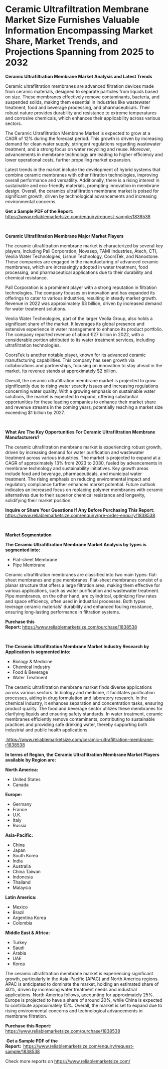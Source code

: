 <p><h1>Ceramic Ultrafiltration Membrane Market Size Furnishes Valuable Information Encompassing Market Share, Market Trends, and Projections Spanning from 2025 to 2032</h1></p><p><strong>Ceramic Ultrafiltration Membrane Market Analysis and Latest Trends</strong></p>
<p><p>Ceramic ultrafiltration membranes are advanced filtration devices made from ceramic materials, designed to separate particles from liquids based on size. These membranes effectively remove contaminants, bacteria, and suspended solids, making them essential in industries like wastewater treatment, food and beverage processing, and pharmaceuticals. Their robust nature provides durability and resistance to extreme temperatures and corrosive chemicals, which enhances their applicability across various sectors.</p><p>The Ceramic Ultrafiltration Membrane Market is expected to grow at a CAGR of 12% during the forecast period. This growth is driven by increasing demand for clean water supply, stringent regulations regarding wastewater treatment, and a strong focus on water recycling and reuse. Moreover, advancements in membrane technology are leading to higher efficiency and lower operational costs, further propelling market expansion.</p><p>Latest trends in the market include the development of hybrid systems that combine ceramic membranes with other filtration technologies, improving overall performance and versatility. Additionally, there is a rising interest in sustainable and eco-friendly materials, prompting innovation in membrane design. Overall, the ceramics ultrafiltration membrane market is poised for significant growth, driven by technological advancements and increasing environmental concerns.</p></p>
<p><strong>Get a Sample PDF of the Report:&nbsp;</strong> <a href="https://www.reliablemarketsize.com/enquiry/request-sample/1838538?utm_campaign=3092&utm_medium=2&utm_source=Github&utm_content=ia&utm_term=02042025&utm_id=ceramic-ultrafiltration-membrane">https://www.reliablemarketsize.com/enquiry/request-sample/1838538</a></p>
<p>&nbsp;</p>
<p><strong>Ceramic Ultrafiltration Membrane Major Market Players</strong></p>
<p><p>The ceramic ultrafiltration membrane market is characterized by several key players, including Pall Corporation, Novasep, TAMI Industries, Atech, CTI, Veolia Water Technologies, Lishun Technology, CoorsTek, and Nanostone. These companies are engaged in the manufacturing of advanced ceramic membranes, which are increasingly adopted in water treatment, food processing, and pharmaceutical applications due to their durability and chemical resistance.</p><p>Pall Corporation is a prominent player with a strong reputation in filtration technologies. The company focuses on innovation and has expanded its offerings to cater to various industries, resulting in steady market growth. Revenue in 2022 was approximately $3 billion, driven by increased demand for water treatment solutions.</p><p>Veolia Water Technologies, part of the larger Veolia Group, also holds a significant share of the market. It leverages its global presence and extensive experience in water management to enhance its product portfolio. The company reported revenue of about €27 billion in 2022, with a considerable portion attributed to its water treatment services, including ultrafiltration technologies.</p><p>CoorsTek is another notable player, known for its advanced ceramic manufacturing capabilities. This company has seen growth via collaborations and partnerships, focusing on innovation to stay ahead in the market. Its revenue stands at approximately $2 billion.</p><p>Overall, the ceramic ultrafiltration membrane market is projected to grow significantly due to rising water scarcity issues and increasing regulations concerning water quality. With a growing emphasis on sustainable water solutions, the market is expected to expand, offering substantial opportunities for these leading companies to enhance their market share and revenue streams in the coming years, potentially reaching a market size exceeding $1 billion by 2027.</p></p>
<p>&nbsp;</p>
<p><strong>What Are The Key Opportunities For Ceramic Ultrafiltration Membrane Manufacturers?</strong></p>
<p><p>The ceramic ultrafiltration membrane market is experiencing robust growth, driven by increasing demand for water purification and wastewater treatment across various industries. The market is projected to expand at a CAGR of approximately 13% from 2023 to 2030, fueled by advancements in membrane technology and sustainability initiatives. Key growth areas include food and beverage, pharmaceuticals, and municipal water treatment. The rising emphasis on reducing environmental impact and regulatory compliance further enhances market potential. Future outlook indicates an increased focus on replacing polymer membranes with ceramic alternatives due to their superior chemical resistance and longevity, solidifying their market position.</p></p>
<p><strong>Inquire or Share Your Questions If Any Before Purchasing This Report:</strong> <a href="https://www.reliablemarketsize.com/enquiry/pre-order-enquiry/1838538?utm_campaign=3092&utm_medium=2&utm_source=Github&utm_content=ia&utm_term=02042025&utm_id=ceramic-ultrafiltration-membrane">https://www.reliablemarketsize.com/enquiry/pre-order-enquiry/1838538</a></p>
<p>&nbsp;</p>
<p><strong>Market Segmentation</strong></p>
<p><strong>The Ceramic Ultrafiltration Membrane Market Analysis by types is segmented into:</strong></p>
<p><ul><li>Flat-sheet Membrane</li><li>Pipe Membrane</li></ul></p>
<p><p>Ceramic ultrafiltration membranes are classified into two main types: flat-sheet membranes and pipe membranes. Flat-sheet membranes consist of a planar structure that offers a large filtration area, making them effective for various applications, such as water purification and wastewater treatment. Pipe membranes, on the other hand, are cylindrical, optimizing flow rates and space efficiency, often used in industrial processes. Both types leverage ceramic materials' durability and enhanced fouling resistance, ensuring long-lasting performance in filtration systems.</p></p>
<p><strong>Purchase this Report:&nbsp;</strong><a href="https://www.reliablemarketsize.com/purchase/1838538?utm_campaign=3092&utm_medium=2&utm_source=Github&utm_content=ia&utm_term=02042025&utm_id=ceramic-ultrafiltration-membrane">https://www.reliablemarketsize.com/purchase/1838538</a></p>
<p>&nbsp;</p>
<p><strong>The Ceramic Ultrafiltration Membrane Market Industry Research by Application is segmented into:</strong></p>
<p><ul><li>Biology & Medicine</li><li>Chemical Industry</li><li>Food & Beverage</li><li>Water Treatment</li></ul></p>
<p><p>The ceramic ultrafiltration membrane market finds diverse applications across various sectors. In biology and medicine, it facilitates purification processes, aiding in drug formulation and laboratory research. In the chemical industry, it enhances separation and concentration tasks, ensuring product quality. The food and beverage sector utilizes these membranes for clarifying liquids and ensuring safety standards. In water treatment, ceramic membranes efficiently remove contaminants, contributing to sustainable practices and providing safe drinking water, thereby supporting both industrial and public health applications.</p></p>
<p><a href="https://www.reliablemarketsize.com/ceramic-ultrafiltration-membrane-r1838538?utm_campaign=3092&utm_medium=2&utm_source=Github&utm_content=ia&utm_term=02042025&utm_id=ceramic-ultrafiltration-membrane">&nbsp;https://www.reliablemarketsize.com/ceramic-ultrafiltration-membrane-r1838538</a></p>
<p><strong>In terms of Region, the Ceramic Ultrafiltration Membrane Market Players available by Region are:</strong></p>
<p>
    <p> <strong> North America: </strong>
        <ul>
            <li>United States</li>
            <li>Canada</li>
        </ul>
        </p> 
    <p> <strong> Europe: </strong>
        <ul>
            <li>Germany</li>
            <li>France</li>
            <li>U.K.</li>
            <li>Italy</li>
            <li>Russia</li>
        </ul>
        </p> 
    <p> <strong> Asia-Pacific: </strong>
        <ul>
            <li>China</li>
            <li>Japan</li>
            <li>South Korea</li>
            <li>India</li>
            <li>Australia</li>
            <li>China Taiwan</li>
            <li>Indonesia</li>
            <li>Thailand</li>
            <li>Malaysia</li>
        </ul>
        </p> 
    <p> <strong> Latin America: </strong>
        <ul>
            <li>Mexico</li>
            <li>Brazil</li>
            <li>Argentina Korea</li>
            <li>Colombia</li>
        </ul>
        </p> 
    <p> <strong> Middle East & Africa: </strong>
        <ul>
            <li>Turkey</li>
            <li>Saudi</li>
            <li>Arabia</li>
            <li>UAE</li>
            <li>Korea</li>
        </ul>
    </p>
    </p>
<p><p>The ceramic ultrafiltration membrane market is experiencing significant growth, particularly in the Asia-Pacific (APAC) and North America regions. APAC is anticipated to dominate the market, holding an estimated share of 40%, driven by increasing water treatment needs and industrial applications. North America follows, accounting for approximately 25%. Europe is projected to have a share of around 20%, while China is expected to contribute approximately 15%. Overall, the market is set to expand due to rising environmental concerns and technological advancements in membrane filtration.</p></p>
<p><strong>Purchase this Report: </strong><a href="https://www.reliablemarketsize.com/purchase/1838538?utm_campaign=3092&utm_medium=2&utm_source=Github&utm_content=ia&utm_term=02042025&utm_id=ceramic-ultrafiltration-membrane">https://www.reliablemarketsize.com/purchase/1838538</a></p>
<p>&nbsp;<strong>Get a Sample PDF of the Report:&nbsp;&nbsp;</strong><a href="https://www.reliablemarketsize.com/enquiry/request-sample/1838538?utm_campaign=3092&utm_medium=2&utm_source=Github&utm_content=ia&utm_term=02042025&utm_id=ceramic-ultrafiltration-membrane">https://www.reliablemarketsize.com/enquiry/request-sample/1838538</a></p>
<p><strong></strong></p>
<p>Check more reports on <a href="https://www.reliablemarketsize.com/?utm_campaign=3092&utm_medium=2&utm_source=Github&utm_content=ia&utm_term=02042025&utm_id=ceramic-ultrafiltration-membrane">https://www.reliablemarketsize.com/</a></p>